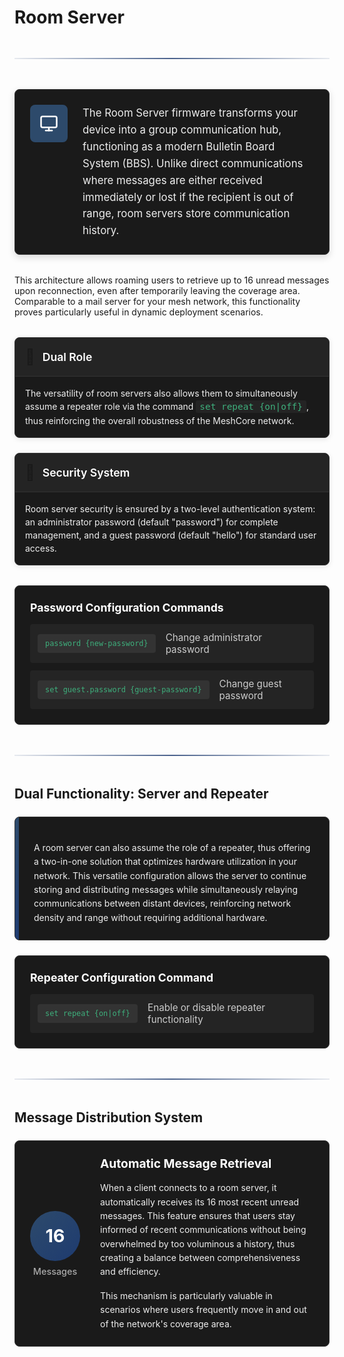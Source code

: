 # Room Server

<div class="section-divider">
  <div class="divider-line"></div>
</div>

<div class="server-overview">
  <div class="overview-icon">
    <svg xmlns="http://www.w3.org/2000/svg" width="24" height="24" viewBox="0 0 24 24" fill="none" stroke="currentColor" stroke-width="2" stroke-linecap="round" stroke-linejoin="round"><rect x="2" y="3" width="20" height="14" rx="2" ry="2"></rect><line x1="8" y1="21" x2="16" y2="21"></line><line x1="12" y1="17" x2="12" y2="21"></line></svg>
  </div>
  <div class="overview-content">
    <p>The Room Server firmware transforms your device into a group communication hub, functioning as a modern Bulletin Board System (BBS). Unlike direct communications where messages are either received immediately or lost if the recipient is out of range, room servers store communication history.</p>
  </div>
</div>

This architecture allows roaming users to retrieve up to 16 unread messages upon reconnection, even after temporarily leaving the coverage area. Comparable to a mail server for your mesh network, this functionality proves particularly useful in dynamic deployment scenarios.

<div class="capabilities-grid">
  <div class="capability-card">
    <div class="capability-header">
      <div class="capability-icon">🔄</div>
      <h3>Dual Role</h3>
    </div>
    <div class="capability-content">
      The versatility of room servers also allows them to simultaneously assume a repeater role via the command 
      <code>set repeat {on|off}</code>, thus reinforcing the overall robustness of the MeshCore network.
    </div>
  </div>

  <div class="capability-card">
    <div class="capability-header">
      <div class="capability-icon">🔐</div>
      <h3>Security System</h3>
    </div>
    <div class="capability-content">
      Room server security is ensured by a two-level authentication system: an administrator password (default "password") for complete management, and a guest password (default "hello") for standard user access.
    </div>
  </div>
</div>

<div class="auth-commands">
  <h4>Password Configuration Commands</h4>
  <div class="commands-list">
    <div class="command-item">
      <code>password {new-password}</code>
      <span class="command-desc">Change administrator password</span>
    </div>
    <div class="command-item">
      <code>set guest.password {guest-password}</code>
      <span class="command-desc">Change guest password</span>
    </div>
  </div>
</div>

<div class="section-divider">
  <div class="divider-line"></div>
</div>

## <a id="dual-functionality"></a> Dual Functionality: Server and Repeater

<div class="feature-block">
  <div class="feature-accent"></div>
  <div class="feature-text">
    <p>A room server can also assume the role of a repeater, thus offering a two-in-one solution that optimizes hardware utilization in your network. This versatile configuration allows the server to continue storing and distributing messages while simultaneously relaying communications between distant devices, reinforcing network density and range without requiring additional hardware.</p>
  </div>
</div>

<div class="auth-commands">
  <h4>Repeater Configuration Command</h4>
  <div class="commands-list">
    <div class="command-item">
      <code>set repeat {on|off}</code>
      <span class="command-desc">Enable or disable repeater functionality</span>
    </div>
  </div>
</div>

<div class="section-divider">
  <div class="divider-line"></div>
</div>

## <a id="message-distribution"></a> Message Distribution System

<div class="distribution-panel">
  <div class="distribution-visual">
    <div class="message-counter">16</div>
    <div class="counter-label">Messages</div>
  </div>
  <div class="distribution-info">
    <h4>Automatic Message Retrieval</h4>
    <p>When a client connects to a room server, it automatically receives its 16 most recent unread messages. This feature ensures that users stay informed of recent communications without being overwhelmed by too voluminous a history, thus creating a balance between comprehensiveness and efficiency.</p>
    <p>This mechanism is particularly valuable in scenarios where users frequently move in and out of the network's coverage area.</p>
  </div>
</div>

<style>
.section-divider {
  display: flex;
  align-items: center;
  justify-content: center;
  margin: 3rem 0;
}

.divider-line {
  height: 2px;
  background: linear-gradient(90deg, rgba(30, 59, 112, 0.1), rgba(30, 59, 112, 0.8) 50%, rgba(30, 59, 112, 0.1));
  flex-grow: 1;
}

/* Server Overview */
.server-overview {
  background-color: #1a1a1a;
  border-radius: 8px;
  padding: 1.5rem;
  margin: 2rem 0;
  border: 1px solid #333;
  display: flex;
  align-items: flex-start;
  box-shadow: 0 4px 12px rgba(0,0,0,0.15);
}

.overview-icon {
  background-color: #2d4a6b;
  width: 60px;
  height: 60px;
  border-radius: 8px;
  display: flex;
  align-items: center;
  justify-content: center;
  margin-right: 1.5rem;
  flex-shrink: 0;
}

.overview-icon svg {
  color: white;
  width: 30px;
  height: 30px;
}

.overview-content p {
  color: #eee;
  font-size: 1.05rem;
  line-height: 1.6;
  margin: 0;
}


.capabilities-grid {
  display: grid;
  grid-template-columns: repeat(auto-fit, minmax(300px, 1fr));
  gap: 1.5rem;
  margin: 2rem 0;
}

.capability-card {
  background-color: #1a1a1a;
  border-radius: 8px;
  border: 1px solid #333;
  overflow: hidden;
  box-shadow: 0 2px 8px rgba(0,0,0,0.1);
}

.capability-header {
  background-color: #242424;
  padding: 1rem;
  display: flex;
  align-items: center;
  border-bottom: 1px solid #333;
}

.capability-icon {
  font-size: 1.5rem;
  margin-right: 0.75rem;
}

.capability-header h3 {
  color: #fff;
  margin: 0;
  font-size: 1.1rem;
  font-weight: 600;
}

.capability-content {
  padding: 1rem;
  color: #eee;
  line-height: 1.5;
}

.capability-content code {
  background-color: #242424;
  color: #3eaf7c;
  padding: 2px 6px;
  border-radius: 3px;
  font-size: 0.9rem;
}

/* Auth Commands */
.auth-commands {
  background-color: #1a1a1a;
  border-radius: 8px;
  padding: 1.5rem;
  margin: 1.5rem 0;
  border: 1px solid #333;
}

.auth-commands h4 {
  color: #fff;
  margin-top: 0;
  margin-bottom: 1rem;
  font-size: 1.1rem;
}

.commands-list {
  display: flex;
  flex-direction: column;
  gap: 0.75rem;
}

.command-item {
  display: flex;
  align-items: center;
  gap: 1rem;
  padding: 0.75rem;
  background-color: #242424;
  border-radius: 4px;
}

.command-item code {
  background-color: #333;
  color: #3eaf7c;
  padding: 0.5rem 0.75rem;
  border-radius: 4px;
  font-family: 'Fira Code', monospace;
  flex-shrink: 0;
}

.command-desc {
  color: #ccc;
  font-size: 0.95rem;
}

/* Feature Block */
.feature-block {
  background-color: #1a1a1a;
  border-radius: 8px;
  margin: 1.5rem 0;
  overflow: hidden;
  border: 1px solid #333;
  display: flex;
}

.feature-accent {
  width: 6px;
  background: linear-gradient(to bottom, #2d4a6b, #1e3b70);
  flex-shrink: 0;
}

.feature-text {
  padding: 1.5rem;
  flex: 1;
}

.feature-text p {
  color: #eee;
  line-height: 1.6;
  margin-bottom: 1rem;
}

.feature-text p:last-of-type {
  margin-bottom: 0;
}

.activation-command {
  background-color: #242424;
  padding: 0.75rem 1rem;
  border-radius: 4px;
  margin-top: 1rem;
  display: flex;
  align-items: center;
  gap: 0.75rem;
}

.activation-label {
  color: #aaa;
  font-size: 0.9rem;
  font-weight: 500;
}

.activation-command code {
  background-color: #333;
  color: #3eaf7c;
  padding: 0.4rem 0.6rem;
  border-radius: 3px;
  font-family: 'Fira Code', monospace;
}

/* Distribution Panel */
.distribution-panel {
  background-color: #1a1a1a;
  border-radius: 8px;
  padding: 1.5rem;
  margin: 1.5rem 0;
  border: 1px solid #333;
  display: flex;
  align-items: center;
  gap: 2rem;
}

.distribution-visual {
  text-align: center;
  flex-shrink: 0;
}

.message-counter {
  width: 80px;
  height: 80px;
  background: linear-gradient(135deg, #2d4a6b, #1e3b70);
  border-radius: 50%;
  display: flex;
  align-items: center;
  justify-content: center;
  color: white;
  font-size: 1.8rem;
  font-weight: bold;
  margin-bottom: 0.5rem;
}

.counter-label {
  color: #aaa;
  font-size: 0.9rem;
  font-weight: 500;
}

.distribution-info {
  flex: 1;
}

.distribution-info h4 {
  color: #fff;
  margin-top: 0;
  margin-bottom: 1rem;
  font-size: 1.2rem;
}

.distribution-info p {
  color: #eee;
  line-height: 1.6;
  margin-bottom: 1rem;
}

.distribution-info p:last-child {
  margin-bottom: 0;
}

@media (max-width: 768px) {
  .distribution-panel {
    flex-direction: column;
    text-align: center;
    gap: 1.5rem;
  }
  
  .capabilities-grid {
    grid-template-columns: 1fr;
  }
  
  .command-item {
    flex-direction: column;
    align-items: flex-start;
    gap: 0.5rem;
  }
}
</style>